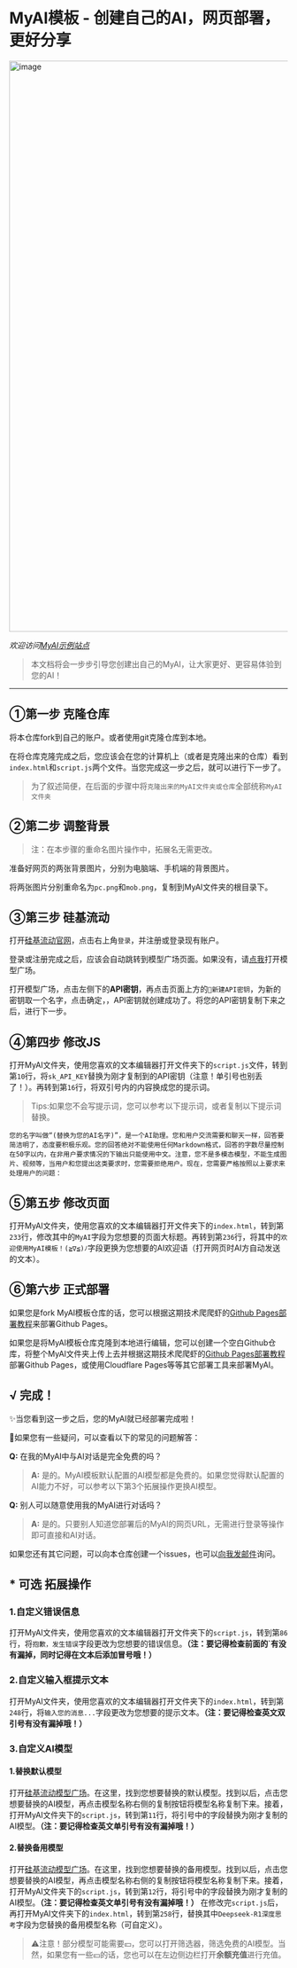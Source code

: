 # MyAI模板 - 创建自己的AI，网页部署，更好分享

<img width="1920" height="1030" alt="image" src="https://github.com/user-attachments/assets/a2c48e3b-0c89-4ed2-b16b-d6d82f2be5fb" />

_欢迎访问[MyAI示例站点](https://cxybbs.top/ai)_

> 本文档将会一步步引导您创建出自己的MyAI，让大家更好、更容易体验到您的AI！

---

## ①第一步 克隆仓库
将本仓库fork到自己的账户。或者使用git克隆仓库到本地。

在将仓库克隆完成之后，您应该会在您的计算机上（或者是克隆出来的仓库）看到`index.html`和`script.js`两个文件。当您完成这一步之后，就可以进行下一步了。
> 为了叙述简便，在后面的步骤中将`克隆出来的MyAI文件夹或仓库`全部统称`MyAI文件夹`

## ②第二步 调整背景
> 注：在本步骤的重命名图片操作中，拓展名无需更改。

准备好网页的两张背景图片，分别为电脑端、手机端的背景图片。

将两张图片分别重命名为`pc.png`和`mob.png`，复制到MyAI文件夹的根目录下。

## ③第三步 硅基流动
打开[硅基流动官网](https://siliconflow.cn/)，点击右上角`登录`，并注册或登录现有账户。

登录或注册完成之后，应该会自动跳转到模型广场页面。如果没有，请[点我](https://cloud.siliconflow.cn/me/models)打开模型广场。

打开模型广场，点击左侧下的**API密钥**，再点击页面上方的`🔑新建API密钥`，为新的密钥取一个名字，点击确定，，API密钥就创建成功了。将您的API密钥复制下来之后，进行下一步。

## ④第四步 修改JS
打开MyAI文件夹，使用您喜欢的文本编辑器打开文件夹下的`script.js`文件，转到第`10`行，将`sk_API_KEY`替换为刚才复制到的API密钥（注意！单引号也别丢了！）。再转到第`16`行，将双引号内的内容换成您的提示词。

> Tips:如果您不会写提示词，您可以参考以下提示词，或者复制以下提示词替换。
```
您的名字叫做“(替换为您的AI名字)”，是一个AI助理。您和用户交流需要和聊天一样，回答要简洁明了，态度要积极乐观。您的回答绝对不能使用任何Markdown格式，回答的字数尽量控制在50字以内，在非用户要求情况的下输出只能使用中文。注意，您不是多模态模型，不能生成图片、视频等，当用户和您提出这类要求时，您需要拒绝用户。现在，您需要严格按照以上要求来处理用户的问题：
```

## ⑤第五步 修改页面
打开MyAI文件夹，使用您喜欢的文本编辑器打开文件夹下的`index.html`，转到第`233`行，修改其中的`MyAI`字段为您想要的页面大标题。再转到第`236`行，将其中的`欢迎使用MyAI模板！(≧∇≦)ﾉ`字段更换为您想要的AI欢迎语（打开网页时AI方自动发送的文本）。

## ⑥第六步 正式部署
如果您是fork MyAI模板仓库的话，您可以根据这期技术爬爬虾的[Github Pages部署教程](https://www.bilibili.com/video/BV12H4y1N7Q4/?share_source=copy_web&vd_source=3392b84c6a87a67bdce0fd9ca9fdbf67&t=114)来部署Github Pages。

如果您是将MyAI模板仓库克隆到本地进行编辑，您可以创建一个空白Github仓库，将整个MyAI文件夹上传上去并根据这期技术爬爬虾的[Github Pages部署教程](https://www.bilibili.com/video/BV12H4y1N7Q4/?share_source=copy_web&vd_source=3392b84c6a87a67bdce0fd9ca9fdbf67&t=114)部署Github Pages，或使用Cloudflare Pages等等其它部署工具来部署MyAI。

## √ 完成！
✨当您看到这一步之后，您的MyAI就已经部署完成啦！

🤔如果您有一些疑问，可以查看以下的常见的问题解答：

**Q:** 在我的MyAI中与AI对话是完全免费的吗？
> **A:** 是的。MyAI模板默认配置的AI模型都是免费的。如果您觉得默认配置的AI能力不好，可以参考以下第3个拓展操作更换AI模型。

**Q:** 别人可以随意使用我的MyAI进行对话吗？
> **A:** 是的。只要别人知道您部署后的MyAI的网页URL，无需进行登录等操作即可直接和AI对话。

如果您还有其它问题，可以向本仓库创建一个issues，也可以[向我发邮件](mailto:rmdcxypgm@outlook.com)询问。
## * 可选 拓展操作
### 1.自定义错误信息
打开MyAI文件夹，使用您喜欢的文本编辑器打开文件夹下的`script.js`，转到第`86`行，将`抱歉，发生错误`字段更改为您想要的错误信息。**（注：要记得检查前面的`有没有漏掉，同时记得在文本后添加冒号哦！）**
### 2.自定义输入框提示文本
打开MyAI文件夹，使用您喜欢的文本编辑器打开文件夹下的`index.html`，转到第`248`行，将`输入您的消息...`字段更改为您想要的提示文本。**（注：要记得检查英文双引号有没有漏掉哦！）**
### 3.自定义AI模型
#### 1.替换默认模型

打开[硅基流动模型广场](https://cloud.siliconflow.cn/me/models)。在这里，找到您想要替换的默认模型。找到以后，点击您想要替换的AI模型，再点击模型名称右侧的复制按钮将模型名称复制下来。接着，打开MyAI文件夹下的`script.js`，转到第`11`行，将引号中的字段替换为刚才复制的AI模型。**（注：要记得检查英文单引号有没有漏掉哦！）**

#### 2.替换备用模型

打开[硅基流动模型广场](https://cloud.siliconflow.cn/me/models)。在这里，找到您想要替换的备用模型。找到以后，点击您想要替换的AI模型，再点击模型名称右侧的复制按钮将模型名称复制下来。接着，打开MyAI文件夹下的`script.js`，转到第`12`行，将引号中的字段替换为刚才复制的AI模型。**（注：要记得检查英文单引号有没有漏掉哦！）**
在修改完`script.js`后，再打开MyAI文件夹下的`index.html`，转到第`258`行，替换其中`Deepseek-R1深度思考`字段为您替换的备用模型名称（可自定义）。


> ⚠注意！部分模型可能需要💴，您可以打开筛选器，筛选免费的AI模型。当然，如果您有一些💴的话，您也可以在左边侧边栏打开**余额充值**进行充值。

